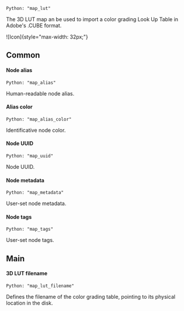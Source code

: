 `Python: "map_lut"`

The 3D LUT map an be used to import a color grading Look Up Table in Adobe's .CUBE format.

![Icon]{style="max-width: 32px;"}

## Common

#### Node alias
`Python: "map_alias"`

Human-readable node alias.

#### Alias color
`Python: "map_alias_color"`

Identificative node color.

#### Node UUID
`Python: "map_uuid"`

Node UUID.

#### Node metadata
`Python: "map_metadata"`

User-set node metadata.

#### Node tags
`Python: "map_tags"`

User-set node tags.

## Main

#### 3D LUT filename
`Python: "map_lut_filename"`

Defines the filename of the color grading table, pointing to its physical location in the disk.

